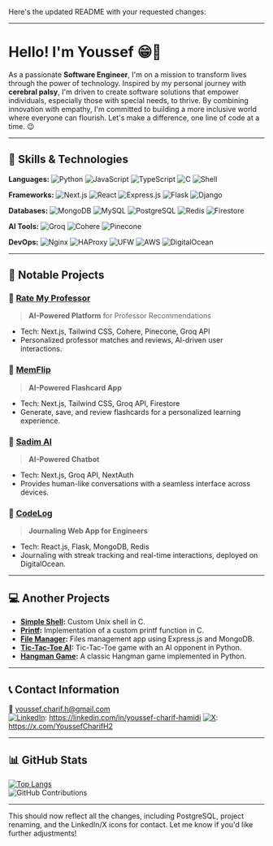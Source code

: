 Here's the updated README with your requested changes:

---

# Hello! I'm Youssef 😁🍁

As a passionate **Software Engineer**, I'm on a mission to transform lives through the power of technology. Inspired by my personal journey with **cerebral palsy**, I'm driven to create software solutions that empower individuals, especially those with special needs, to thrive. By combining innovation with empathy, I'm committed to building a more inclusive world where everyone can flourish. Let's make a difference, one line of code at a time. 😉

---

## 🚀 Skills & Technologies

**Languages:**
![Python](https://img.shields.io/badge/Python-3670A0?style=for-the-badge&logo=python&logoColor=ffdd54)
![JavaScript](https://img.shields.io/badge/JavaScript-323330?style=for-the-badge&logo=javascript&logoColor=F7DF1E)
![TypeScript](https://img.shields.io/badge/TypeScript-007ACC?style=for-the-badge&logo=typescript&logoColor=white)
![C](https://img.shields.io/badge/C-00599C?style=for-the-badge&logo=c&logoColor=white)
![Shell](https://img.shields.io/badge/Shell_Script-121011?style=for-the-badge&logo=gnu-bash&logoColor=white)

**Frameworks:**
![Next.js](https://img.shields.io/badge/Next.js-000000?style=for-the-badge&logo=nextdotjs&logoColor=white)
![React](https://img.shields.io/badge/React-20232A?style=for-the-badge&logo=react&logoColor=61DAFB)
![Express.js](https://img.shields.io/badge/Express.js-404D59?style=for-the-badge)
![Flask](https://img.shields.io/badge/Flask-000000?style=for-the-badge&logo=flask&logoColor=white)
![Django](https://img.shields.io/badge/Django-092E20?style=for-the-badge&logo=django&logoColor=white)

**Databases:**
![MongoDB](https://img.shields.io/badge/MongoDB-4EA94B?style=for-the-badge&logo=mongodb&logoColor=white)
![MySQL](https://img.shields.io/badge/MySQL-00000F?style=for-the-badge&logo=mysql&logoColor=white)
![PostgreSQL](https://img.shields.io/badge/PostgreSQL-4169E1?style=for-the-badge&logo=postgresql&logoColor=white)
![Redis](https://img.shields.io/badge/Redis-DC382D?style=for-the-badge&logo=redis&logoColor=white)
![Firestore](https://img.shields.io/badge/Firestore-FFCA28?style=for-the-badge&logo=firebase&logoColor=white)

**AI Tools:**
![Groq](https://img.shields.io/badge/Groq-4285F4?style=for-the-badge&logo=google&logoColor=white)
![Cohere](https://img.shields.io/badge/Cohere-EC1C24?style=for-the-badge&logo=ai)
![Pinecone](https://img.shields.io/badge/Pinecone-2688FF?style=for-the-badge&logo=pinecone&logoColor=white)

**DevOps:**
![Nginx](https://img.shields.io/badge/Nginx-009639?style=for-the-badge&logo=nginx&logoColor=white)
![HAProxy](https://img.shields.io/badge/HAProxy-0000F2?style=for-the-badge)
![UFW](https://img.shields.io/badge/UFW-6A1B9A?style=for-the-badge)
![AWS](https://img.shields.io/badge/AWS-232F3E?style=for-the-badge&logo=amazon-aws&logoColor=white)
![DigitalOcean](https://img.shields.io/badge/DigitalOcean-0080FF?style=for-the-badge&logo=digitalocean&logoColor=white)

---

## 🌠 Notable Projects

### 🌟 [Rate My Professor](https://rate-my-professor-murex.vercel.app) 
> **AI-Powered Platform** for Professor Recommendations  
- Tech: Next.js, Tailwind CSS, Cohere, Pinecone, Groq API  
- Personalized professor matches and reviews, AI-driven user interactions.

### 📘 [MemFlip](https://mem-flip.live) 
> **AI-Powered Flashcard App**  
- Tech: Next.js, Tailwind CSS, Groq API, Firestore  
- Generate, save, and review flashcards for a personalized learning experience.

### 🤖 [Sadim AI](https://sadim-ai.com)
> **AI-Powered Chatbot**  
- Tech: Next.js, Groq API, NextAuth  
- Provides human-like conversations with a seamless interface across devices.

### 📝 [CodeLog](https://code-log.site)
> **Journaling Web App for Engineers**  
- Tech: React.js, Flask, MongoDB, Redis  
- Journaling with streak tracking and real-time interactions, deployed on DigitalOcean.

---

## 💻 Another Projects

- **[Simple Shell](https://github.com/Chareeef/simple_shell):** Custom Unix shell in C.
- **[Printf](https://github.com/Chareeef/printf):** Implementation of a custom printf function in C.
- **[File Manager](https://github.com/Chareeef/alx-files_manager):** Files management app using Express.js and MongoDB.
- **[Tic-Tac-Toe AI](https://github.com/Chareeef/tic-tac-toe_AI):** Tic-Tac-Toe game with an AI opponent in Python.
- **[Hangman Game](https://github.com/Chareeef/Hangman_Game):** A classic Hangman game implemented in Python.

---

## 📞 Contact Information

📧 youssef.charif.h@gmail.com  
[![LinkedIn](https://img.shields.io/badge/LinkedIn-0A66C2?style=for-the-badge&logo=linkedin&logoColor=white)](https://www.linkedin.com/in/youssef-charif-hamidi): https://linkedin.com/in/youssef-charif-hamidi 
[![X](https://img.shields.io/badge/X-000000?style=for-the-badge&logo=x&logoColor=white)](https://x.com/YoussefCharifH2): https://x.com/YoussefCharifH2

---

## 📊 GitHub Stats

[![Top Langs](https://github-readme-stats.vercel.app/api/top-langs/?username=Chareeef&layout=compact)](https://github.com/Chareeef)  
![GitHub Contributions](https://github-readme-streak-stats.herokuapp.com/?user=Chareeef)  

---

This should now reflect all the changes, including PostgreSQL, project renaming, and the LinkedIn/X icons for contact. Let me know if you'd like further adjustments!